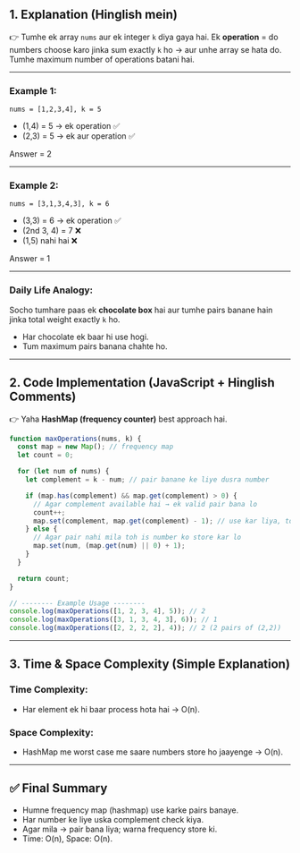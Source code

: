 ## **1. Explanation (Hinglish mein)**

👉 Tumhe ek array `nums` aur ek integer `k` diya gaya hai.
Ek **operation** = do numbers choose karo jinka sum exactly `k` ho → aur unhe array se hata do.
Tumhe maximum number of operations batani hai.

---

### **Example 1:**

```
nums = [1,2,3,4], k = 5
```

- (1,4) = 5 → ek operation ✅
- (2,3) = 5 → ek aur operation ✅

Answer = 2

---

### **Example 2:**

```
nums = [3,1,3,4,3], k = 6
```

- (3,3) = 6 → ek operation ✅
- (2nd 3, 4) = 7 ❌
- (1,5) nahi hai ❌

Answer = 1

---

### **Daily Life Analogy:**

Socho tumhare paas ek **chocolate box** hai aur tumhe pairs banane hain jinka total weight exactly `k` ho.

- Har chocolate ek baar hi use hogi.
- Tum maximum pairs banana chahte ho.

---

## **2. Code Implementation (JavaScript + Hinglish Comments)**

👉 Yaha **HashMap (frequency counter)** best approach hai.

```javascript
function maxOperations(nums, k) {
  const map = new Map(); // frequency map
  let count = 0;

  for (let num of nums) {
    let complement = k - num; // pair banane ke liye dusra number

    if (map.has(complement) && map.get(complement) > 0) {
      // Agar complement available hai → ek valid pair bana lo
      count++;
      map.set(complement, map.get(complement) - 1); // use kar liya, to decrement karo
    } else {
      // Agar pair nahi mila toh is number ko store kar lo
      map.set(num, (map.get(num) || 0) + 1);
    }
  }

  return count;
}

// -------- Example Usage --------
console.log(maxOperations([1, 2, 3, 4], 5)); // 2
console.log(maxOperations([3, 1, 3, 4, 3], 6)); // 1
console.log(maxOperations([2, 2, 2, 2], 4)); // 2 (2 pairs of (2,2))
```

---

## **3. Time & Space Complexity (Simple Explanation)**

### **Time Complexity:**

- Har element ek hi baar process hota hai → O(n).

### **Space Complexity:**

- HashMap me worst case me saare numbers store ho jaayenge → O(n).

---

## ✅ Final Summary

- Humne frequency map (hashmap) use karke pairs banaye.
- Har number ke liye uska complement check kiya.
- Agar mila → pair bana liya; warna frequency store ki.
- Time: O(n), Space: O(n).
